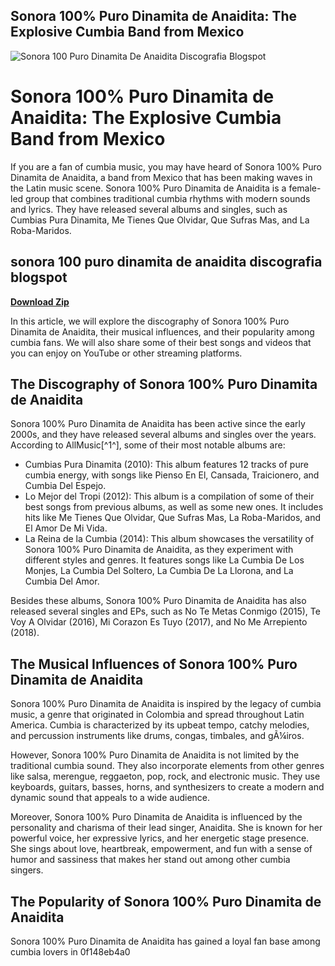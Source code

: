 ## Sonora 100% Puro Dinamita de Anaidita: The Explosive Cumbia Band from Mexico

 
![Sonora 100 Puro Dinamita De Anaidita Discografia Blogspot](https://encrypted-tbn2.gstatic.com/images?q=tbn:ANd9GcQQFnmZFE2mfBkCfiOUgOG69g0RQL6SE8bbBKXn65SfEgmMQykhdxmtNm4)

 
# Sonora 100% Puro Dinamita de Anaidita: The Explosive Cumbia Band from Mexico
  
If you are a fan of cumbia music, you may have heard of Sonora 100% Puro Dinamita de Anaidita, a band from Mexico that has been making waves in the Latin music scene. Sonora 100% Puro Dinamita de Anaidita is a female-led group that combines traditional cumbia rhythms with modern sounds and lyrics. They have released several albums and singles, such as Cumbias Pura Dinamita, Me Tienes Que Olvidar, Que Sufras Mas, and La Roba-Maridos.
 
## sonora 100 puro dinamita de anaidita discografia blogspot


[**Download Zip**](https://vercupalo.blogspot.com/?d=2tMgUE)

  
In this article, we will explore the discography of Sonora 100% Puro Dinamita de Anaidita, their musical influences, and their popularity among cumbia fans. We will also share some of their best songs and videos that you can enjoy on YouTube or other streaming platforms.
  
## The Discography of Sonora 100% Puro Dinamita de Anaidita
  
Sonora 100% Puro Dinamita de Anaidita has been active since the early 2000s, and they have released several albums and singles over the years. According to AllMusic[^1^], some of their most notable albums are:
  
- Cumbias Pura Dinamita (2010): This album features 12 tracks of pure cumbia energy, with songs like Pienso En El, Cansada, Traicionero, and Cumbia Del Espejo.
- Lo Mejor del Tropi (2012): This album is a compilation of some of their best songs from previous albums, as well as some new ones. It includes hits like Me Tienes Que Olvidar, Que Sufras Mas, La Roba-Maridos, and El Amor De Mi Vida.
- La Reina de la Cumbia (2014): This album showcases the versatility of Sonora 100% Puro Dinamita de Anaidita, as they experiment with different styles and genres. It features songs like La Cumbia De Los Monjes, La Cumbia Del Soltero, La Cumbia De La Llorona, and La Cumbia Del Amor.

Besides these albums, Sonora 100% Puro Dinamita de Anaidita has also released several singles and EPs, such as No Te Metas Conmigo (2015), Te Voy A Olvidar (2016), Mi Corazon Es Tuyo (2017), and No Me Arrepiento (2018).
  
## The Musical Influences of Sonora 100% Puro Dinamita de Anaidita
  
Sonora 100% Puro Dinamita de Anaidita is inspired by the legacy of cumbia music, a genre that originated in Colombia and spread throughout Latin America. Cumbia is characterized by its upbeat tempo, catchy melodies, and percussion instruments like drums, congas, timbales, and gÃ¼iros.
  
However, Sonora 100% Puro Dinamita de Anaidita is not limited by the traditional cumbia sound. They also incorporate elements from other genres like salsa, merengue, reggaeton, pop, rock, and electronic music. They use keyboards, guitars, basses, horns, and synthesizers to create a modern and dynamic sound that appeals to a wide audience.
  
Moreover, Sonora 100% Puro Dinamita de Anaidita is influenced by the personality and charisma of their lead singer, Anaidita. She is known for her powerful voice, her expressive lyrics, and her energetic stage presence. She sings about love, heartbreak, empowerment, and fun with a sense of humor and sassiness that makes her stand out among other cumbia singers.
  
## The Popularity of Sonora 100% Puro Dinamita de Anaidita
  
Sonora 100% Puro Dinamita de Anaidita has gained a loyal fan base among cumbia lovers in
 0f148eb4a0
